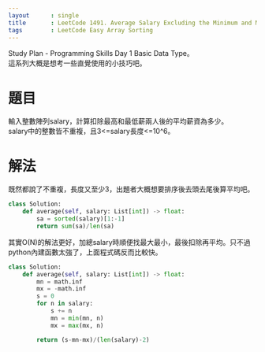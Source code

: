 ```yaml
---
layout      : single
title       : LeetCode 1491. Average Salary Excluding the Minimum and Maximum Salary
tags 		: LeetCode Easy Array Sorting
---
```

Study Plan - Programming Skills Day 1 Basic Data Type。  
這系列大概是想考一些直覺使用的小技巧吧。

# 題目
輸入整數陣列salary，計算扣除最高和最低薪兩人後的平均薪資為多少。  
salary中的整數皆不重複，且3<=salary長度<=10^6。

# 解法
既然都說了不重複，長度又至少3，出題者大概想要排序後去頭去尾後算平均吧。

```python
class Solution:
    def average(self, salary: List[int]) -> float:
        sa = sorted(salary)[1:-1]
        return sum(sa)/len(sa)
```

其實O(N)的解法更好，加總salary時順便找最大最小，最後扣除再平均。只不過python內建函數太強了，上面程式碼反而比較快。

```python
class Solution:
    def average(self, salary: List[int]) -> float:
        mn = math.inf
        mx = -math.inf
        s = 0
        for n in salary:
            s += n
            mn = min(mn, n)
            mx = max(mx, n)

        return (s-mn-mx)/(len(salary)-2)

```
